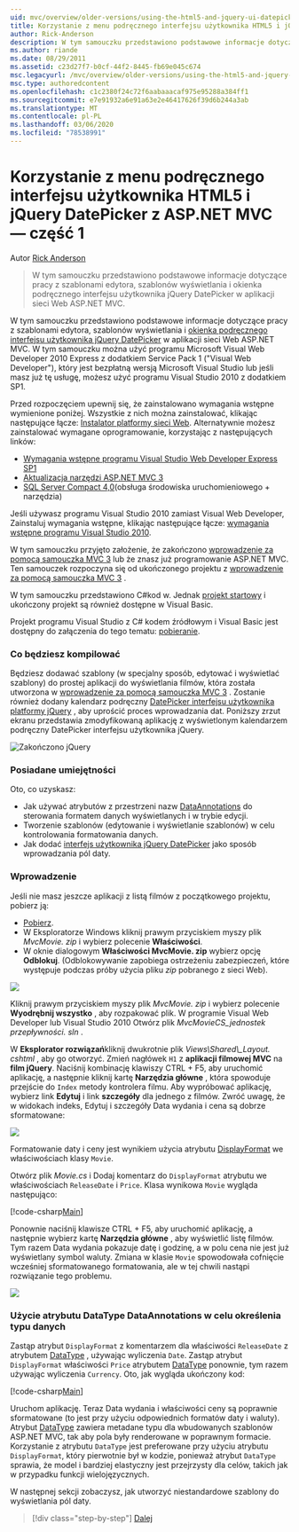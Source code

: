 ```yaml
---
uid: mvc/overview/older-versions/using-the-html5-and-jquery-ui-datepicker-popup-calendar-with-aspnet-mvc/using-the-html5-and-jquery-ui-datepicker-popup-calendar-with-aspnet-mvc-part-1
title: Korzystanie z menu podręcznego interfejsu użytkownika HTML5 i jQuery DatePicker z ASP.NET MVC — część 1 | Microsoft Docs
author: Rick-Anderson
description: W tym samouczku przedstawiono podstawowe informacje dotyczące pracy z szablonami edytora, szablonów wyświetlania i menu podręcznego interfejsu użytkownika jQuery DatePicker w ASP.NET MV...
ms.author: riande
ms.date: 08/29/2011
ms.assetid: c23d27f7-b0cf-44f2-8445-fb69e045c674
msc.legacyurl: /mvc/overview/older-versions/using-the-html5-and-jquery-ui-datepicker-popup-calendar-with-aspnet-mvc/using-the-html5-and-jquery-ui-datepicker-popup-calendar-with-aspnet-mvc-part-1
msc.type: authoredcontent
ms.openlocfilehash: c1c2380f24c72f6aabaaacaf975e95288a384ff1
ms.sourcegitcommit: e7e91932a6e91a63e2e46417626f39d6b244a3ab
ms.translationtype: MT
ms.contentlocale: pl-PL
ms.lasthandoff: 03/06/2020
ms.locfileid: "78538991"
---
```

# <a name="using-the-html5-and-jquery-ui-datepicker-popup-calendar-with-aspnet-mvc---part-1"></a>Korzystanie z menu podręcznego interfejsu użytkownika HTML5 i jQuery DatePicker z ASP.NET MVC — część 1

Autor [Rick Anderson](https://twitter.com/RickAndMSFT)

> W tym samouczku przedstawiono podstawowe informacje dotyczące pracy z szablonami edytora, szablonów wyświetlania i okienka podręcznego interfejsu użytkownika jQuery DatePicker w aplikacji sieci Web ASP.NET MVC.

W tym samouczku przedstawiono podstawowe informacje dotyczące pracy z szablonami edytora, szablonów wyświetlania i [okienka podręcznego interfejsu użytkownika jQuery DatePicker](http://plugins.jquery.com/project/datepicker) w aplikacji sieci Web ASP.NET MVC. W tym samouczku można użyć programu Microsoft Visual Web Developer 2010 Express z dodatkiem Service Pack 1 (&quot;Visual Web Developer&quot;), który jest bezpłatną wersją Microsoft Visual Studio lub jeśli masz już tę usługę, możesz użyć programu Visual Studio 2010 z dodatkiem SP1.

Przed rozpoczęciem upewnij się, że zainstalowano wymagania wstępne wymienione poniżej. Wszystkie z nich można zainstalować, klikając następujące łącze: [Instalator platformy sieci Web](https://www.microsoft.com/web/gallery/install.aspx?appid=VWD2010SP1Pack). Alternatywnie możesz zainstalować wymagane oprogramowanie, korzystając z następujących linków:

- [Wymagania wstępne programu Visual Studio Web Developer Express SP1](https://www.microsoft.com/web/gallery/install.aspx?appid=VWD2010SP1Pack)
- [Aktualizacja narzędzi ASP.NET MVC 3](https://www.microsoft.com/web/gallery/install.aspx?appsxml=&amp;appid=MVC3)
- [SQL Server Compact 4,0](https://www.microsoft.com/web/gallery/install.aspx?appid=SQLCE;SQLCEVSTools_4_0)(obsługa środowiska uruchomieniowego + narzędzia)

Jeśli używasz programu Visual Studio 2010 zamiast Visual Web Developer, Zainstaluj wymagania wstępne, klikając następujące łącze: [wymagania wstępne programu Visual Studio 2010](https://www.microsoft.com/web/gallery/install.aspx?appsxml=&amp;appid=VS2010SP1Pack).

W tym samouczku przyjęto założenie, że zakończono [wprowadzenie za pomocą samouczka MVC 3](../getting-started-with-aspnet-mvc3/cs/intro-to-aspnet-mvc-3.md) lub że znasz już programowanie ASP.NET MVC. Ten samouczek rozpoczyna się od ukończonego projektu z [wprowadzenie za pomocą samouczka MVC 3](../getting-started-with-aspnet-mvc3/cs/intro-to-aspnet-mvc-3.md) .

W tym samouczku przedstawiono C#kod w. Jednak [projekt startowy](https://archive.msdn.microsoft.com/Project/Download/FileDownload.aspx?ProjectName=aspnetmvcsamples&amp;DownloadId=15800) i ukończony projekt są również dostępne w Visual Basic.

Projekt programu Visual Studio z C# kodem źródłowym i Visual Basic jest dostępny do załączenia do tego tematu: [pobieranie](https://archive.msdn.microsoft.com/Project/Download/FileDownload.aspx?ProjectName=aspnetmvcsamples&amp;DownloadId=15800).

### <a name="what-youll-build"></a>Co będziesz kompilować

Będziesz dodawać szablony (w specjalny sposób, edytować i wyświetlać szablony) do prostej aplikacji do wyświetlania filmów, która została utworzona w [wprowadzenie za pomocą samouczka MVC 3](../getting-started-with-aspnet-mvc3/cs/intro-to-aspnet-mvc-3.md) . Zostanie również dodany kalendarz podręczny [DatePicker interfejsu użytkownika platformy jQuery](http://jqueryui.com/demos/datepicker/) , aby uprościć proces wprowadzania dat. Poniższy zrzut ekranu przedstawia zmodyfikowaną aplikację z wyświetlonym kalendarzem podręczny DatePicker interfejsu użytkownika jQuery.

![Zakończono jQuery](using-the-html5-and-jquery-ui-datepicker-popup-calendar-with-aspnet-mvc-part-1/_static/image1.png)

### <a name="skills-youll-learn"></a>Posiadane umiejętności

Oto, co uzyskasz:

- Jak używać atrybutów z przestrzeni nazw [DataAnnotations](https://msdn.microsoft.com/library/system.componentmodel.dataannotations.aspx) do sterowania formatem danych wyświetlanych i w trybie edycji.
- Tworzenie szablonów (edytowanie i wyświetlanie szablonów) w celu kontrolowania formatowania danych.
- Jak dodać [interfejs użytkownika jQuery DatePicker](http://jqueryui.com/demos/datepicker/) jako sposób wprowadzania pól daty.

### <a name="getting-started"></a>Wprowadzenie

Jeśli nie masz jeszcze aplikacji z listą filmów z początkowego projektu, pobierz ją: 

* [Pobierz](https://code.msdn.microsoft.com/Introduction-to-MVC-3-10d1b098).
* W Eksploratorze Windows kliknij prawym przyciskiem myszy plik *MvcMovie. zip* i wybierz polecenie **Właściwości**. 
* W oknie dialogowym **Właściwości MvcMovie. zip** wybierz opcję **Odblokuj**. (Odblokowywanie zapobiega ostrzeżeniu zabezpieczeń, które występuje podczas próby użycia pliku *zip* pobranego z sieci Web).

![](using-the-html5-and-jquery-ui-datepicker-popup-calendar-with-aspnet-mvc-part-1/_static/image2.png)

Kliknij prawym przyciskiem myszy plik *MvcMovie. zip* i wybierz polecenie **Wyodrębnij wszystko** , aby rozpakować plik. W programie Visual Web Developer lub Visual Studio 2010 Otwórz plik *MvcMovieCS\_jednostek przepływności. sln* .

W **Eksplorator rozwiązań**kliknij dwukrotnie plik *Views\Shared\\_Layout. cshtml* , aby go otworzyć. Zmień nagłówek `H1` z **aplikacji filmowej MVC** na **film jQuery**. Naciśnij kombinację klawiszy CTRL + F5, aby uruchomić aplikację, a następnie kliknij kartę **Narzędzia główne** , która spowoduje przejście do `Index` metody kontrolera filmu. Aby wypróbować aplikację, wybierz link **Edytuj** i link **szczegóły** dla jednego z filmów. Zwróć uwagę, że w widokach indeks, Edytuj i szczegóły Data wydania i cena są dobrze sformatowane:

![](using-the-html5-and-jquery-ui-datepicker-popup-calendar-with-aspnet-mvc-part-1/_static/image3.png)

Formatowanie daty i ceny jest wynikiem użycia atrybutu [DisplayFormat](https://msdn.microsoft.com/library/system.componentmodel.dataannotations.displayformatattribute.aspx) we właściwościach klasy `Movie`.

Otwórz plik *Movie.cs* i Dodaj komentarz do `DisplayFormat` atrybutu we właściwościach `ReleaseDate` i `Price`. Klasa wynikowa `Movie` wygląda następująco:

[!code-csharp[Main](using-the-html5-and-jquery-ui-datepicker-popup-calendar-with-aspnet-mvc-part-1/samples/sample1.cs)]

Ponownie naciśnij klawisze CTRL + F5, aby uruchomić aplikację, a następnie wybierz kartę **Narzędzia główne** , aby wyświetlić listę filmów. Tym razem Data wydania pokazuje datę i godzinę, a w polu cena nie jest już wyświetlany symbol waluty. Zmiana w klasie `Movie` spowodowała cofnięcie wcześniej sformatowanego formatowania, ale w tej chwili nastąpi rozwiązanie tego problemu.

![](using-the-html5-and-jquery-ui-datepicker-popup-calendar-with-aspnet-mvc-part-1/_static/image4.png)

### <a name="using-the-dataannotations-datatype-attribute-to-specify-the-data-type"></a>Użycie atrybutu DataType DataAnnotations w celu określenia typu danych

Zastąp atrybut `DisplayFormat` z komentarzem dla właściwości `ReleaseDate` z atrybutem [DataType](https://msdn.microsoft.com/library/system.componentmodel.dataannotations.datatype.aspx) , używając wyliczenia `Date`. Zastąp atrybut `DisplayFormat` właściwości `Price` atrybutem [DataType](https://msdn.microsoft.com/library/system.componentmodel.dataannotations.datatype.aspx) ponownie, tym razem używając wyliczenia `Currency`. Oto, jak wygląda ukończony kod:

[!code-csharp[Main](using-the-html5-and-jquery-ui-datepicker-popup-calendar-with-aspnet-mvc-part-1/samples/sample2.cs)]

Uruchom aplikację. Teraz Data wydania i właściwości ceny są poprawnie sformatowane (to jest przy użyciu odpowiednich formatów daty i waluty). Atrybut [DataType](https://msdn.microsoft.com/library/system.componentmodel.dataannotations.datatype.aspx) zawiera metadane typu dla wbudowanych szablonów ASP.NET MVC, tak aby pola były renderowane w poprawnym formacie. Korzystanie z atrybutu `DataType` jest preferowane przy użyciu atrybutu `DisplayFormat`, który pierwotnie był w kodzie, ponieważ atrybut `DataType` sprawia, że model i bardziej elastyczny jest przejrzysty dla celów, takich jak w przypadku funkcji wielojęzycznych.

W następnej sekcji zobaczysz, jak utworzyć niestandardowe szablony do wyświetlania pól daty.

> [!div class="step-by-step"]
> [Dalej](using-the-html5-and-jquery-ui-datepicker-popup-calendar-with-aspnet-mvc-part-2.md)

